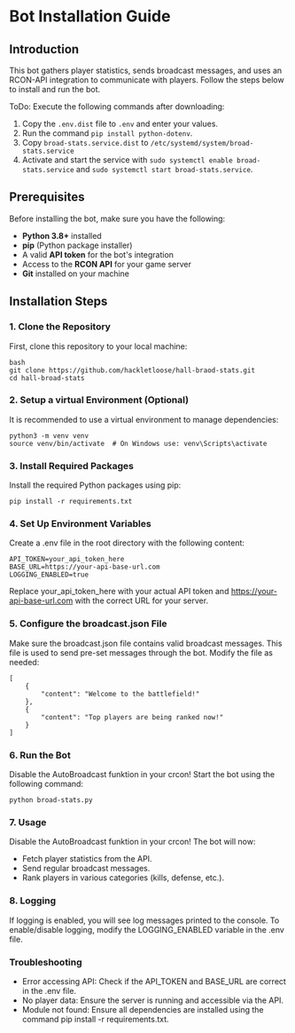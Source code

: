 # Bot Installation Guide

## Introduction

This bot gathers player statistics, sends broadcast messages, and uses an RCON-API integration to communicate with players. Follow the steps below to install and run the bot.

ToDo:
Execute the following commands after downloading:
1. Copy the `.env.dist` file to `.env` and enter your values.
2. Run the command `pip install python-dotenv`.
3. Copy `broad-stats.service.dist` to `/etc/systemd/system/broad-stats.service`
4. Activate and start the service with `sudo systemctl enable broad-stats.service` and `sudo systemctl start broad-stats.service`.

## Prerequisites

Before installing the bot, make sure you have the following:

- **Python 3.8+** installed
- **pip** (Python package installer)
- A valid **API token** for the bot's integration
- Access to the **RCON API** for your game server
- **Git** installed on your machine

## Installation Steps

### 1. Clone the Repository

First, clone this repository to your local machine:

```
bash
git clone https://github.com/hackletloose/hall-braod-stats.git
cd hall-broad-stats
```
### 2. Setup a virtual Environment (Optional)
It is recommended to use a virtual environment to manage dependencies:
```
python3 -m venv venv
source venv/bin/activate  # On Windows use: venv\Scripts\activate
```
### 3. Install Required Packages
Install the required Python packages using pip:
```
pip install -r requirements.txt
```
### 4. Set Up Environment Variables
Create a .env file in the root directory with the following content:
```
API_TOKEN=your_api_token_here
BASE_URL=https://your-api-base-url.com
LOGGING_ENABLED=true
```
Replace your_api_token_here with your actual API token and https://your-api-base-url.com with the correct URL for your server.
### 5. Configure the broadcast.json File
Make sure the broadcast.json file contains valid broadcast messages. This file is used to send pre-set messages through the bot. Modify the file as needed:
```
[
    {
        "content": "Welcome to the battlefield!"
    },
    {
        "content": "Top players are being ranked now!"
    }
]
```
### 6. Run the Bot
Disable the AutoBroadcast funktion in your crcon!
Start the bot using the following command:
```
python broad-stats.py
```
### 7. Usage
Disable the AutoBroadcast funktion in your crcon!
The bot will now:

- Fetch player statistics from the API.
- Send regular broadcast messages.
- Rank players in various categories (kills, defense, etc.).
### 8. Logging
If logging is enabled, you will see log messages printed to the console. To enable/disable logging, modify the LOGGING_ENABLED variable in the .env file.
### Troubleshooting
- Error accessing API: Check if the API_TOKEN and BASE_URL are correct in the .env file.
- No player data: Ensure the server is running and accessible via the API.
- Module not found: Ensure all dependencies are installed using the command pip install -r requirements.txt.
